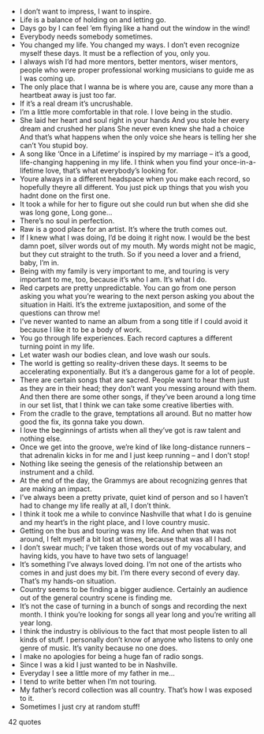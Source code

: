  - I don’t want to impress, I want to inspire.
 - Life is a balance of holding on and letting go.
 - Days go by I can feel ’em flying like a hand out the window in the wind!
 - Everybody needs somebody sometimes.
 - You changed my life. You changed my ways. I don’t even recognize myself these days. It must be a reflection of you, only you.
 - I always wish I’d had more mentors, better mentors, wiser mentors, people who were proper professional working musicians to guide me as I was coming up.
 - The only place that I wanna be is where you are, cause any more than a heartbeat away is just too far.
 - If it’s a real dream it’s uncrushable.
 - I’m a little more comfortable in that role. I love being in the studio.
 - She laid her heart and soul right in your hands And you stole her every dream and crushed her plans She never even knew she had a choice And that’s what happens when the only voice she hears is telling her she can’t You stupid boy.
 - A song like ‘Once in a Lifetime’ is inspired by my marriage – it’s a good, life-changing happening in my life. I think when you find your once-in-a-lifetime love, that’s what everybody’s looking for.
 - Youre always in a different headspace when you make each record, so hopefully theyre all different. You just pick up things that you wish you hadnt done on the first one.
 - It took a while for her to figure out she could run but when she did she was long gone, Long gone...
 - There’s no soul in perfection.
 - Raw is a good place for an artist. It’s where the truth comes out.
 - If I knew what I was doing, I’d be doing it right now. I would be the best damn poet, silver words out of my mouth. My words might not be magic, but they cut straight to the truth. So if you need a lover and a friend, baby, I’m in.
 - Being with my family is very important to me, and touring is very important to me, too, because it’s who I am. It’s what I do.
 - Red carpets are pretty unpredictable. You can go from one person asking you what you’re wearing to the next person asking you about the situation in Haiti. It’s the extreme juxtaposition, and some of the questions can throw me!
 - I’ve never wanted to name an album from a song title if I could avoid it because I like it to be a body of work.
 - You go through life experiences. Each record captures a different turning point in my life.
 - Let water wash our bodies clean, and love wash our souls.
 - The world is getting so reality-driven these days. It seems to be accelerating exponentially. But it’s a dangerous game for a lot of people.
 - There are certain songs that are sacred. People want to hear them just as they are in their head; they don’t want you messing around with them. And then there are some other songs, if they’ve been around a long time in our set list, that I think we can take some creative liberties with.
 - From the cradle to the grave, temptations all around. But no matter how good the fix, its gonna take you down.
 - I love the beginnings of artists when all they’ve got is raw talent and nothing else.
 - Once we get into the groove, we’re kind of like long-distance runners – that adrenalin kicks in for me and I just keep running – and I don’t stop!
 - Nothing like seeing the genesis of the relationship between an instrument and a child.
 - At the end of the day, the Grammys are about recognizing genres that are making an impact.
 - I’ve always been a pretty private, quiet kind of person and so I haven’t had to change my life really at all, I don’t think.
 - I think it took me a while to convince Nashville that what I do is genuine and my heart’s in the right place, and I love country music.
 - Getting on the bus and touring was my life. And when that was not around, I felt myself a bit lost at times, because that was all I had.
 - I don’t swear much; I’ve taken those words out of my vocabulary, and having kids, you have to have two sets of language!
 - It’s something I’ve always loved doing. I’m not one of the artists who comes in and just does my bit. I’m there every second of every day. That’s my hands-on situation.
 - Country seems to be finding a bigger audience. Certainly an audience out of the general country scene is finding me.
 - It’s not the case of turning in a bunch of songs and recording the next month. I think you’re looking for songs all year long and you’re writing all year long.
 - I think the industry is oblivious to the fact that most people listen to all kinds of stuff. I personally don’t know of anyone who listens to only one genre of music. It’s vanity because no one does.
 - I make no apologies for being a huge fan of radio songs.
 - Since I was a kid I just wanted to be in Nashville.
 - Everyday I see a little more of my father in me...
 - I tend to write better when I’m not touring.
 - My father’s record collection was all country. That’s how I was exposed to it.
 - Sometimes I just cry at random stuff!

42 quotes